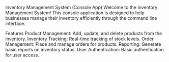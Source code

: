 
Inventory Management System (Console App)
Welcome to the Inventory Management System! This console application is designed to help businesses manage their inventory efficiently through the command line interface.

Features
Product Management: Add, update, and delete products from the inventory.
Inventory Tracking: Real-time tracking of stock levels.
Order Management: Place and manage orders for products.
Reporting: Generate basic reports on inventory status.
User Authentication: Basic authentication for user access.
